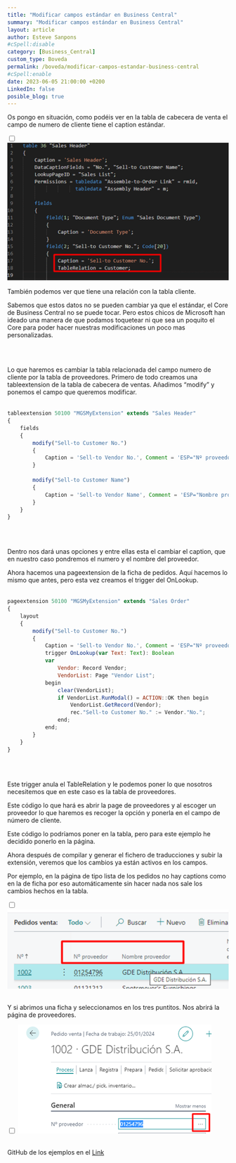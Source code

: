 ```yaml
---
title: "Modificar campos estándar en Business Central"
summary: "Modificar campos estándar en Business Central"
layout: article
author: Esteve Sanpons
#cSpell:disable
category: [Business_Central]
custom_type: Boveda
permalink: /boveda/modificar-campos-estandar-business-central
#cSpell:enable
date: 2023-06-05 21:00:00 +0200
LinkedIn: false
posible_blog: true
---
```


Os pongo en situación, como podéis ver en la tabla de cabecera de venta el campo de numero de cliente tiene el caption estándar.

<input type="checkbox" id="image-checkbox-01" class="image-checkbox">
<label for="image-checkbox-01"  class="image-label">
    <img class="img-container" src="/assets/img/articles/modificar-campos-estandar-business-central/Imagen01.png">
</label>
<br>

También podemos ver que tiene una relación con la tabla cliente.

Sabemos que estos datos no se pueden cambiar ya que el estándar, el Core de Business Central no se puede tocar.
Pero estos chicos de Microsoft han ideado una manera de que podamos toquetear ni que sea un poquito el Core para poder hacer nuestras modificaciones un poco mas personalizadas.

<br><br>

Lo que haremos es cambiar la tabla relacionada del campo numero de cliente por la tabla de proveedores.
Primero de todo creamos una tableextension de la tabla de cabecera de ventas.
Añadimos “modify” y ponemos el campo que queremos modificar.

```javascript

tableextension 50100 "MGSMyExtension" extends "Sales Header"
{
    fields
    {
        modify("Sell-to Customer No.")
        {
            Caption = 'Sell-to Vendor No.', Comment = 'ESP="Nº proveedor"';
        }

        modify("Sell-to Customer Name")
        {
            Caption = 'Sell-to Vendor Name', Comment = 'ESP="Nombre proveedor"';
        }
    }
}

```

<br><br>

Dentro nos dará unas opciones y entre ellas esta el cambiar el caption, que en nuestro caso pondremos el numero y el nombre del proveedor.

Ahora hacemos una pageextension de la ficha de pedidos.
Aquí hacemos lo mismo que antes, pero esta vez creamos el trigger del OnLookup.

```javascript

pageextension 50100 "MGSMyExtension" extends "Sales Order"
{
    layout
    {
        modify("Sell-to Customer No.")
        {
            Caption = 'Sell-to Vendor No.', Comment = 'ESP="Nº proveedor"';
            trigger OnLookup(var Text: Text): Boolean
            var
                Vendor: Record Vendor;
                VendorList: Page "Vendor List";
            begin
                clear(VendorList);
                if VendorList.RunModal() = ACTION::OK then begin
                    VendorList.GetRecord(Vendor);
                    rec."Sell-to Customer No." := Vendor."No.";
                end;
            end;
        }
    }
}

```

<br><br>

Este trigger anula el TableRelation y le podemos poner lo que nosotros necesitemos que en este caso es la tabla de proveedores.

Este código lo que hará es abrir la page de proveedores y al escoger un proveedor lo que haremos es recoger la opción y ponerla en el campo de número de cliente.

Este código lo podríamos poner en la tabla, pero para este ejemplo he decidido ponerlo en la página.

Ahora después de compilar y generar el fichero de traducciones y subir la extensión, veremos que los cambios ya están activos en los campos.

Por ejemplo, en la página de tipo lista de los pedidos no hay captions como en la de ficha por eso automáticamente sin hacer nada nos sale los cambios hechos en la tabla.

<input type="checkbox" id="image-checkbox-02" class="image-checkbox">
<label for="image-checkbox-02"  class="image-label">
    <img class="img-container" src="/assets/img/articles/modificar-campos-estandar-business-central/Imagen02.png">
</label>
<br><br>

Y si abrimos una ficha y seleccionamos en los tres puntitos.
Nos abrirá la página de proveedores.

<input type="checkbox" id="image-checkbox-03" class="image-checkbox">
<label for="image-checkbox-03"  class="image-label">
    <img class="img-container" src="/assets/img/articles/modificar-campos-estandar-business-central/Imagen03.png">
</label>
<br><br>

GitHub de los ejemplos en el [Link](https://github.com/Esanpons/ejemplos-blog/tree/main/AL/ModifyFieldProperties)
